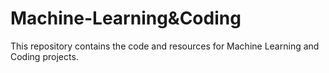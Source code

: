 # Machine-Learning&Coding

This repository contains the code and resources for Machine Learning and Coding projects.


